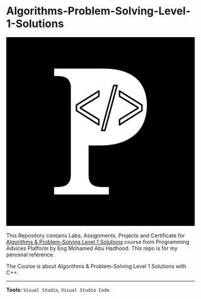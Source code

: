 # Algorithms-Problem-Solving-Level-1-Solutions

![Programming Advices Logo](/Programming%20Advices.jpg)

This Repository contains Labs, Assignments, Projects and Certificate for [Algorithms & Problem-Solving Level 1 Solutions](https://programmingadvices.com/courses) course from Programming Advices Platform by Eng Mohamed Abu Hadhood. This repo is for my perosnal reference.

The Course is about Algorithms & Problem-Solving Level 1 Solutions with C++.


---

**Tools:** `Visual Studio`, `Visual Studio Code`.